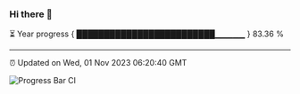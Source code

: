 ### Hi there 👋

⏳ Year progress { █████████████████████████▁▁▁▁▁ } 83.36 %

---

⏰ Updated on Wed, 01 Nov 2023 06:20:40 GMT

![Progress Bar CI](https://github.com/liununu/liununu/workflows/Progress%20Bar%20CI/badge.svg)
